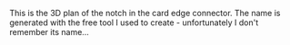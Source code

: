 This is the 3D plan of the notch in the card edge connector. The name is generated with the free tool I used to create - unfortunately I don't remember its name... 
